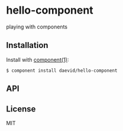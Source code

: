 
# hello-component

  playing with components

## Installation

  Install with [component(1)](http://component.io):

    $ component install daevid/hello-component

## API



## License

  MIT
